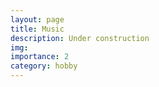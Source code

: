 ```yaml
---
layout: page
title: Music
description: Under construction
img:
importance: 2
category: hobby
---
```

